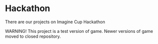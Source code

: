 Hackathon
=======

There are our projects on Imagine Cup Hackathon

WARNING! This project is a test version of game. Newer versions of game moved to closed repository.
